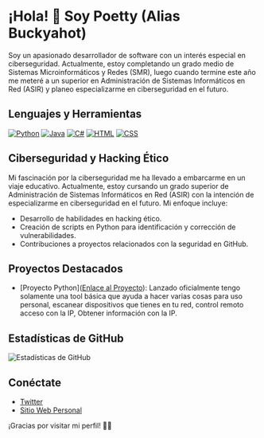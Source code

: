 # ¡Hola! 👋 Soy Poetty (Alias Buckyahot)

Soy un apasionado desarrollador de software con un interés especial en ciberseguridad. Actualmente, estoy completando un grado medio de Sistemas Microinformáticos y Redes (SMR), luego cuando termine este año me meteré a un superior en Administración de Sistemas Informáticos en Red (ASIR) y planeo especializarme en ciberseguridad en el futuro.

## Lenguajes y Herramientas

[![Python](https://img.shields.io/badge/-Python-3776AB?style=flat&logo=python&logoColor=white)](https://www.python.org/)
[![Java](https://img.shields.io/badge/-Java-007396?style=flat&logo=java&logoColor=white)](https://www.java.com/)
[![C#](https://img.shields.io/badge/-C%23-239120?style=flat&logo=c-sharp&logoColor=white)](https://docs.microsoft.com/en-us/dotnet/csharp/)
[![HTML](https://img.shields.io/badge/-HTML-E34F26?style=flat&logo=html5&logoColor=white)](https://developer.mozilla.org/en-US/docs/Web/HTML)
[![CSS](https://img.shields.io/badge/-CSS-1572B6?style=flat&logo=css3&logoColor=white)](https://developer.mozilla.org/en-US/docs/Web/CSS)

## Ciberseguridad y Hacking Ético

Mi fascinación por la ciberseguridad me ha llevado a embarcarme en un viaje educativo. Actualmente, estoy cursando un grado superior de Administración de Sistemas Informáticos en Red (ASIR) con la intención de especializarme en ciberseguridad en el futuro. Mi enfoque incluye:

- Desarrollo de habilidades en hacking ético.
- Creación de scripts en Python para identificación y corrección de vulnerabilidades.
- Contribuciones a proyectos relacionados con la seguridad en GitHub.

## Proyectos Destacados

- [Proyecto Python]([Enlace al Proyecto](https://github.com/buckyahot/omec-tool/tree/main)): Lanzado oficialmente tengo solamente una tool básica que ayuda a hacer varias cosas para uso personal, escanear dispositivos que tienes en tu red, control remoto acceso con la IP, Obtener información con la IP.

## Estadísticas de GitHub

![Estadísticas de GitHub](https://github-readme-stats.vercel.app/api?username=buckyahot&show_icons=true&hide_border=true)

## Conéctate

- [Twitter](https://twitter.com/buckyahot)
- [Sitio Web Personal](https://www.poetty.dev)

¡Gracias por visitar mi perfil! 👨‍💻
